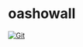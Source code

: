 # oashowall

[![Git](https://app.soluble.cloud/api/v1/public/badges/ac02f74c-f6e6-4870-a760-49936470a79d.svg?orgId=762678537011)](https://app.soluble.cloud/repos/details/github.com/ryhennessy/oashowall?orgId=762678537011)  

